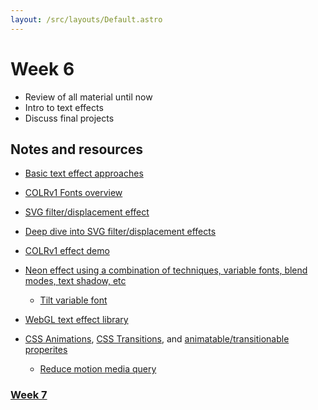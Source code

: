 ```yaml
---
layout: /src/layouts/Default.astro
---
```


<!-- @format -->

# Week 6

- Review of all material until now
- Intro to text effects
- Discuss final projects

## Notes and resources

- [Basic text effect approaches](https://codepen.io/scottkellum/pen/poWWMeO)
- [COLRv1 Fonts overview](https://css-tricks.com/colrv1-and-css-font-palette-web-typography/)

- [SVG filter/displacement effect](https://codepen.io/scottkellum/pen/KbrOPW?editors=1100)
- [Deep dive into SVG filter/displacement effects](https://www.smashingmagazine.com/2021/09/deep-dive-wonderful-world-svg-displacement-filtering/)
- [COLRv1 effect demo](https://codepen.io/scottkellum/pen/ExLNjzj)
- [Neon effect using a combination of techniques, variable fonts, blend modes, text shadow, etc](https://codepen.io/scottkellum/pen/zYdbWMg)
  - [Tilt variable font](https://github.com/andyclymer/Tilt-Typeface)
- [WebGL text effect library](https://blotter.js.org/)
- [CSS Animations](https://developer.mozilla.org/en-US/docs/Web/CSS/CSS_Transitions), [CSS Transitions](https://developer.mozilla.org/en-US/docs/Web/CSS/CSS_Transitions), and [animatable/transitionable properites](https://developer.mozilla.org/en-US/docs/Web/CSS/CSS_animated_properties)
  - [Reduce motion media query](https://developer.mozilla.org/en-US/docs/Web/CSS/@media/prefers-reduced-motion)

### [Week 7](week7)
